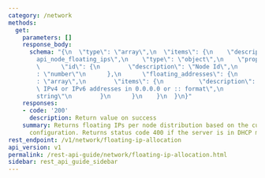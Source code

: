 ```yaml
---
category: /network
methods:
  get:
    parameters: []
    response_body:
      schema: "{\n  \"type\": \"array\",\n  \"items\": {\n    \"description\": \"\
        api_node_floating_ips\",\n    \"type\": \"object\",\n    \"properties\": {\n\
        \      \"id\": {\n        \"description\": \"Node Id\",\n        \"type\"\
        : \"number\"\n      },\n      \"floating_addresses\": {\n        \"type\"\
        : \"array\",\n        \"items\": {\n          \"description\": \"Floating\
        \ IPv4 or IPv6 addresses in 0.0.0.0 or :: format\",\n          \"type\": \"\
        string\"\n        }\n      }\n    }\n  }\n}"
    responses:
    - code: '200'
      description: Return value on success
    summary: Returns floating IPs per node distribution based on the current network
      configuration. Returns status code 400 if the server is in DHCP mode.
rest_endpoint: /v1/network/floating-ip-allocation
api_version: v1
permalink: /rest-api-guide/network/floating-ip-allocation.html
sidebar: rest_api_guide_sidebar
---
```

